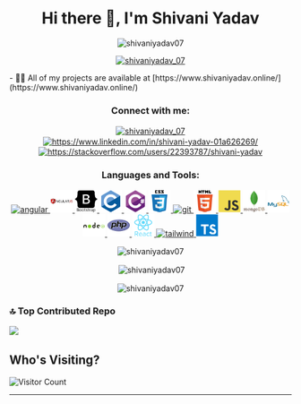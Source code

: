 <h1 align="center">Hi there 👋, I'm Shivani Yadav</h1>
<p align="center"> <img src="https://komarev.com/ghpvc/?username=shivaniyadav07&label=Profile%20views&color=0e75b6&style=flat" alt="shivaniyadav07" /> </p>

<p align="center"> <a href="https://twitter.com/shivaniyadav_07" target="blank"><img src="https://img.shields.io/twitter/follow/shivaniyadav_07?logo=twitter&style=for-the-badge" alt="shivaniyadav_07" /></a> </p>
<!-- <img align="right" alt="Coding" width="400" src="https://raw.githubusercontent.com/devSouvik/devSouvik/master/gif3.gif"> -->
- 👨‍💻 All of my projects are available at [https://www.shivaniyadav.online/](https://www.shivaniyadav.online/)

<h3 align="center">Connect with me:</h3>
<p align="center">
<a href="https://twitter.com/shivaniyadav_07" target="blank"><img align="center" src="https://raw.githubusercontent.com/rahuldkjain/github-profile-readme-generator/master/src/images/icons/Social/twitter.svg" alt="shivaniyadav_07" height="30" width="40" /></a>
<a href="https://linkedin.com/in/https://www.linkedin.com/in/shivani-yadav-01a626269/" target="blank"><img align="center" src="https://raw.githubusercontent.com/rahuldkjain/github-profile-readme-generator/master/src/images/icons/Social/linked-in-alt.svg" alt="https://www.linkedin.com/in/shivani-yadav-01a626269/" height="30" width="40" /></a>
<a href="https://stackoverflow.com/users/https://stackoverflow.com/users/22393787/shivani-yadav" target="blank"><img align="center" src="https://raw.githubusercontent.com/rahuldkjain/github-profile-readme-generator/master/src/images/icons/Social/stack-overflow.svg" alt="https://stackoverflow.com/users/22393787/shivani-yadav" height="30" width="40" /></a>
</p>

<h3 align="center">Languages and Tools:</h3>
<p align="center"> <a href="https://angular.io" target="_blank" rel="noreferrer"> <img src="https://angular.io/assets/images/logos/angular/angular.svg" alt="angular" width="40" height="40"/> </a> <a href="https://angular.io" target="_blank" rel="noreferrer"> <img src="https://raw.githubusercontent.com/devicons/devicon/master/icons/angularjs/angularjs-original-wordmark.svg" alt="angularjs" width="40" height="40"/> </a> <a href="https://getbootstrap.com" target="_blank" rel="noreferrer"> <img src="https://raw.githubusercontent.com/devicons/devicon/master/icons/bootstrap/bootstrap-plain-wordmark.svg" alt="bootstrap" width="40" height="40"/> </a> <a href="https://www.cprogramming.com/" target="_blank" rel="noreferrer"> <img src="https://raw.githubusercontent.com/devicons/devicon/master/icons/c/c-original.svg" alt="c" width="40" height="40"/> </a> <a href="https://www.w3schools.com/cs/" target="_blank" rel="noreferrer"> <img src="https://raw.githubusercontent.com/devicons/devicon/master/icons/csharp/csharp-original.svg" alt="csharp" width="40" height="40"/> </a> <a href="https://www.w3schools.com/css/" target="_blank" rel="noreferrer"> <img src="https://raw.githubusercontent.com/devicons/devicon/master/icons/css3/css3-original-wordmark.svg" alt="css3" width="40" height="40"/> </a> <a href="https://git-scm.com/" target="_blank" rel="noreferrer"> <img src="https://www.vectorlogo.zone/logos/git-scm/git-scm-icon.svg" alt="git" width="40" height="40"/> </a> <a href="https://www.w3.org/html/" target="_blank" rel="noreferrer"> <img src="https://raw.githubusercontent.com/devicons/devicon/master/icons/html5/html5-original-wordmark.svg" alt="html5" width="40" height="40"/> </a> <a href="https://developer.mozilla.org/en-US/docs/Web/JavaScript" target="_blank" rel="noreferrer"> <img src="https://raw.githubusercontent.com/devicons/devicon/master/icons/javascript/javascript-original.svg" alt="javascript" width="40" height="40"/> </a> <a href="https://www.mongodb.com/" target="_blank" rel="noreferrer"> <img src="https://raw.githubusercontent.com/devicons/devicon/master/icons/mongodb/mongodb-original-wordmark.svg" alt="mongodb" width="40" height="40"/> </a> <a href="https://www.mysql.com/" target="_blank" rel="noreferrer"> <img src="https://raw.githubusercontent.com/devicons/devicon/master/icons/mysql/mysql-original-wordmark.svg" alt="mysql" width="40" height="40"/> </a> <a href="https://nodejs.org" target="_blank" rel="noreferrer"> <img src="https://raw.githubusercontent.com/devicons/devicon/master/icons/nodejs/nodejs-original-wordmark.svg" alt="nodejs" width="40" height="40"/> </a> <a href="https://www.php.net" target="_blank" rel="noreferrer"> <img src="https://raw.githubusercontent.com/devicons/devicon/master/icons/php/php-original.svg" alt="php" width="40" height="40"/> </a> <a href="https://reactjs.org/" target="_blank" rel="noreferrer"> <img src="https://raw.githubusercontent.com/devicons/devicon/master/icons/react/react-original-wordmark.svg" alt="react" width="40" height="40"/> </a> <a href="https://tailwindcss.com/" target="_blank" rel="noreferrer"> <img src="https://www.vectorlogo.zone/logos/tailwindcss/tailwindcss-icon.svg" alt="tailwind" width="40" height="40"/> </a> <a href="https://www.typescriptlang.org/" target="_blank" rel="noreferrer"> <img src="https://raw.githubusercontent.com/devicons/devicon/master/icons/typescript/typescript-original.svg" alt="typescript" width="40" height="40"/> </a> </p>

<p align="center"><img align="center" src="https://github-readme-stats.vercel.app/api/top-langs?username=shivaniyadav07&bg_color=ccd7e2&border_color&show_icons=true&locale=en&layout=compact" alt="shivaniyadav07" /></p>

<p align="center">&nbsp;<img align="center" src="https://github-readme-stats.vercel.app/api?username=shivaniyadav07&bg_color=ccd7e2&show_icons=true&locale=en" alt="shivaniyadav07" /></p>

<p align="center"><img align="center" src="https://github-readme-streak-stats.herokuapp.com/?user=shivaniyadav07&&bg_color=ccd7e2" alt="shivaniyadav07" /></p>

### 🔝 Top Contributed Repo
![](https://github-contributor-stats.vercel.app/api?username=ShivaniYadav07&bg_color=ccd7e2&limit=5&theme=flat&combine_all_yearly_contributions=true)

## Who's Visiting?

![Visitor Count](https://visitor-badge.laobi.icu/badge?page_id=ShivaniYadav07.ShivaniYadav07)
  
---

